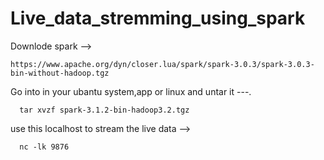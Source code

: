 # Live_data_stremming_using_spark


Downlode spark -->

    https://www.apache.org/dyn/closer.lua/spark/spark-3.0.3/spark-3.0.3-bin-without-hadoop.tgz
    
Go into in your ubantu system,app or linux and untar it ---.
      
      tar xvzf spark-3.1.2-bin-hadoop3.2.tgz
      
use this localhost to stream the live data -->

      nc -lk 9876 
      
      

